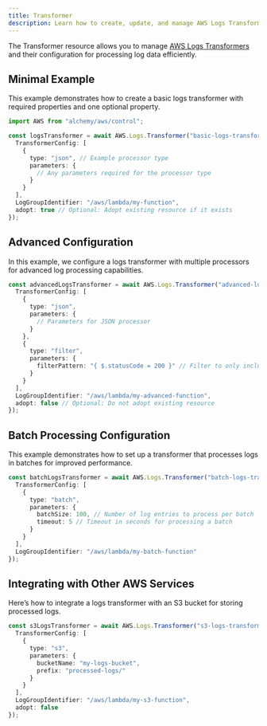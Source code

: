 ```yaml
---
title: Transformer
description: Learn how to create, update, and manage AWS Logs Transformers using Alchemy Cloud Control.
---
```


The Transformer resource allows you to manage [AWS Logs Transformers](https://docs.aws.amazon.com/logs/latest/userguide/) and their configuration for processing log data efficiently.

## Minimal Example

This example demonstrates how to create a basic logs transformer with required properties and one optional property.

```ts
import AWS from "alchemy/aws/control";

const logsTransformer = await AWS.Logs.Transformer("basic-logs-transformer", {
  TransformerConfig: [
    {
      type: "json", // Example processor type
      parameters: {
        // Any parameters required for the processor type
      }
    }
  ],
  LogGroupIdentifier: "/aws/lambda/my-function",
  adopt: true // Optional: Adopt existing resource if it exists
});
```

## Advanced Configuration

In this example, we configure a logs transformer with multiple processors for advanced log processing capabilities.

```ts
const advancedLogsTransformer = await AWS.Logs.Transformer("advanced-logs-transformer", {
  TransformerConfig: [
    {
      type: "json",
      parameters: {
        // Parameters for JSON processor
      }
    },
    {
      type: "filter",
      parameters: {
        filterPattern: "{ $.statusCode = 200 }" // Filter to only include successful requests
      }
    }
  ],
  LogGroupIdentifier: "/aws/lambda/my-advanced-function",
  adopt: false // Optional: Do not adopt existing resource
});
```

## Batch Processing Configuration

This example demonstrates how to set up a transformer that processes logs in batches for improved performance.

```ts
const batchLogsTransformer = await AWS.Logs.Transformer("batch-logs-transformer", {
  TransformerConfig: [
    {
      type: "batch",
      parameters: {
        batchSize: 100, // Number of log entries to process per batch
        timeout: 5 // Timeout in seconds for processing a batch
      }
    }
  ],
  LogGroupIdentifier: "/aws/lambda/my-batch-function"
});
```

## Integrating with Other AWS Services

Here’s how to integrate a logs transformer with an S3 bucket for storing processed logs.

```ts
const s3LogsTransformer = await AWS.Logs.Transformer("s3-logs-transformer", {
  TransformerConfig: [
    {
      type: "s3",
      parameters: {
        bucketName: "my-logs-bucket",
        prefix: "processed-logs/"
      }
    }
  ],
  LogGroupIdentifier: "/aws/lambda/my-s3-function",
  adopt: false
});
```